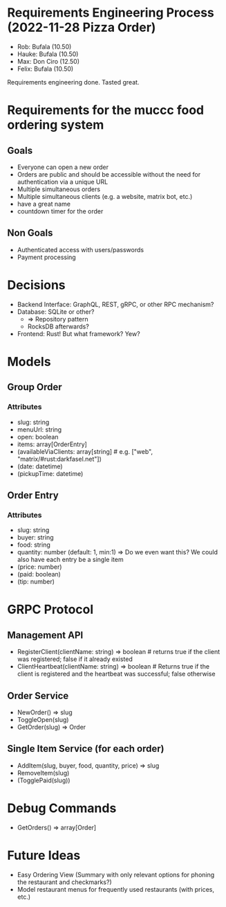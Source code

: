# Requirements Engineering Process (2022-11-28 Pizza Order)
* Rob: Bufala (10.50)
* Hauke: Bufala (10.50)
* Max: Don Ciro (12.50)
* Felix: Bufala (10.50)

Requirements engineering done. Tasted great.

# Requirements for the muccc food ordering system
## Goals
* Everyone can open a new order
* Orders are public and should be accessible without the need for authentication via a unique URL
* Multiple simultaneous orders
* Multiple simultaneous clients (e.g. a website, matrix bot, etc.)
* have a great name
* countdown timer for the order

## Non Goals
* Authenticated access with users/passwords
* Payment processing

# Decisions

* Backend Interface: GraphQL, REST, gRPC, or other RPC mechanism?
* Database: SQLite or other?
    * => Repository pattern
    * RocksDB afterwards?
* Frontend: Rust! But what framework? Yew?

# Models
## Group Order
### Attributes
* slug: string
* menuUrl: string
* open: boolean
* items: array[OrderEntry]
* (availableViaClients: array[string] # e.g. ["web", "matrix/#rust:darkfasel.net"])
* (date: datetime)
* (pickupTime: datetime)

## Order Entry
### Attributes
* slug: string
* buyer: string
* food: string
* quantity: number (default: 1, min:1) => Do we even want this? We could also have each entry be a single item
* (price: number)
* (paid: boolean)
* (tip: number)

# GRPC Protocol
## Management API
* RegisterClient(clientName: string) => boolean # returns true if the client was registered; false if it already existed
* ClientHeartbeat(clientName: string) => boolean # Returns true if the client is registered and the heartbeat was successful; false otherwise

## Order Service
* NewOrder() => slug
* ToggleOpen(slug)
* GetOrder(slug) => Order

## Single Item Service (for each order)
* AddItem(slug, buyer, food, quantity, price) => slug
* RemoveItem(slug)
* (TogglePaid(slug))

# Debug Commands
* GetOrders() => array[Order]

# Future Ideas
* Easy Ordering View (Summary with only relevant options for phoning the restaurant and checkmarks?)
* Model restaurant menus for frequently used restaurants (with prices, etc.)
